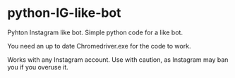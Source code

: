 # python-IG-like-bot
Pyhton Instagram like bot. Simple python code for a like bot.

You need an up to date Chromedriver.exe for the code to work.

Works with any Instagram account. Use with caution, as Instagram may ban you if you overuse it.
